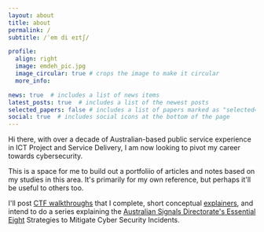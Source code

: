 ```yaml
---
layout: about
title: about
permalink: /
subtitle: /ˈem di eɪtʃ/

profile:
  align: right
  image: emdeh_pic.jpg
  image_circular: true # crops the image to make it circular
  more_info:

news: true  # includes a list of news items
latest_posts: true  # includes a list of the newest posts
selected_papers: false # includes a list of papers marked as "selected={true}"
social: true  # includes social icons at the bottom of the page
---
```


Hi there, with over a decade of Australian-based public service experience in ICT Project and Service Delivery, I am now looking to pivot my career towards cybersecurity.

This is a space for me to build out a portfoliio of articles and notes based on my studies in this area. It's primarily for my own reference, but perhaps it'll be useful to others too.

I'll post [CTF walkthroughs](/blog/category/htb-machines) that I complete, short conceptual [explainers](/blog/category/explainers/), and intend to do a series explaining the [Australian Signals Directorate's Essential Eight](/blog/category/essential-eight/) Strategies to Mitigate Cyber Security Incidents.

<!--
I pride myself on my sharp attention to detail, ability to devise logical solutions to complex problems, and always considering the human element. I aim to continuously improve my skills, and love that there is always something new to uncover in cyber.
-->